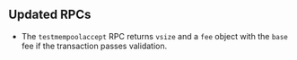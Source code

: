Updated RPCs
------------

- The `testmempoolaccept` RPC returns `vsize` and a `fee` object with the `base` fee
  if the transaction passes validation.
